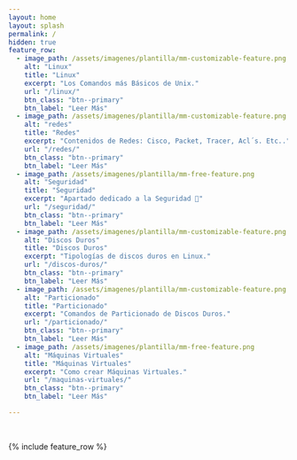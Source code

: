 ```yaml
---
layout: home
layout: splash
permalink: /
hidden: true
feature_row:
  - image_path: /assets/imagenes/plantilla/mm-customizable-feature.png
    alt: "Linux"
    title: "Linux"
    excerpt: "Los Comandos más Básicos de Unix."
    url: "/linux/"
    btn_class: "btn--primary"
    btn_label: "Leer Más"
  - image_path: /assets/imagenes/plantilla/mm-customizable-feature.png
    alt: "redes"
    title: "Redes"
    excerpt: "Contenidos de Redes: Cisco, Packet, Tracer, Acl´s. Etc.."
    url: "/redes/"
    btn_class: "btn--primary"
    btn_label: "Leer Más"
  - image_path: /assets/imagenes/plantilla/mm-free-feature.png
    alt: "Seguridad"
    title: "Seguridad"
    excerpt: "Apartado dedicado a la Seguridad 🚧"
    url: "/seguridad/"
    btn_class: "btn--primary"
    btn_label: "Leer Más"
  - image_path: /assets/imagenes/plantilla/mm-customizable-feature.png
    alt: "Discos Duros"
    title: "Discos Duros"
    excerpt: "Tipologías de discos duros en Linux."
    url: "/discos-duros/"
    btn_class: "btn--primary"
    btn_label: "Leer Más"
  - image_path: /assets/imagenes/plantilla/mm-customizable-feature.png
    alt: "Particionado"
    title: "Particionado"
    excerpt: "Comandos de Particionado de Discos Duros."
    url: "/particionado/"
    btn_class: "btn--primary"
    btn_label: "Leer Más"
  - image_path: /assets/imagenes/plantilla/mm-free-feature.png
    alt: "Máquinas Virtuales"
    title: "Máquinas Virtuales"
    excerpt: "Como crear Máquinas Virtuales."
    url: "/maquinas-virtuales/"
    btn_class: "btn--primary"
    btn_label: "Leer Más"  

---
```


<br/>

{% include feature_row %}
